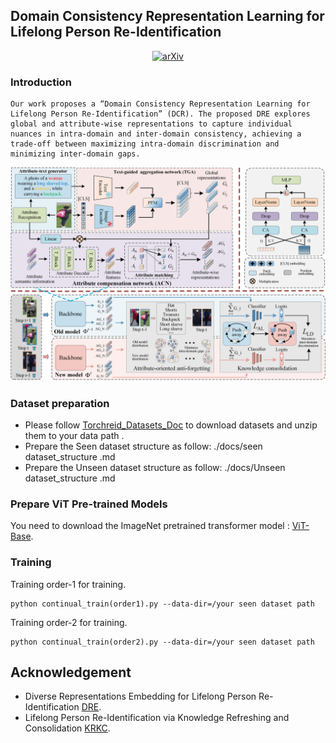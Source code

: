 ## Domain Consistency Representation Learning for Lifelong Person Re-Identification

<div align="center"> 
  
[![arXiv](https://img.shields.io/badge/arXiv-2409.19954-b31b1b?logo=arxiv)](https://arxiv.org/abs/2409.19954)

</div>

### Introduction

```
Our work proposes a “Domain Consistency Representation Learning for Lifelong Person Re-Identification” (DCR). The proposed DRE explores global and attribute-wise representations to capture individual nuances in intra-domain and inter-domain consistency, achieving a trade-off between maximizing intra-domain discrimination and minimizing inter-domain gaps.
```
![](./docs/DCR.png)

### Dataset preparation

- Please follow [Torchreid_Datasets_Doc](https://kaiyangzhou.github.io/deep-person-reid/datasets.html) to download datasets and unzip them to your data path .
- Prepare the Seen dataset structure as follow:   ./docs/seen dataset_structure .md
- Prepare the Unseen dataset structure as follow:  ./docs/Unseen dataset_structure .md
### Prepare ViT Pre-trained Models

You need to download the ImageNet pretrained transformer model : [ViT-Base](https://github.com/rwightman/pytorch-image-models/releases/download/v0.1-vitjx/jx_vit_base_p16_224-80ecf9dd.pth).

### Training

Training order-1 for training.

```
python continual_train(order1).py --data-dir=/your seen dataset path
```

Training order-2 for training.

```
python continual_train(order2).py --data-dir=/your seen dataset path
```

## Acknowledgement

- Diverse Representations Embedding for Lifelong Person Re-Identification  [DRE](https://github.com/LiuShiBen/DRE).
- Lifelong Person Re-Identification via Knowledge Refreshing and Consolidation  [KRKC](https://github.com/cly234/LReID-KRKC).
